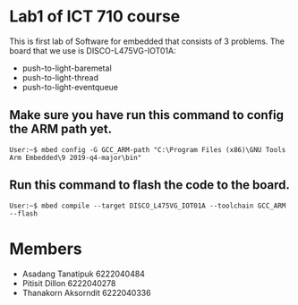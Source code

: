 # Lab1 of ICT 710 course  
This is first lab of Software for embedded that consists of 3 problems. The board that we use is DISCO-L475VG-IOT01A:
- push-to-light-baremetal
- push-to-light-thread
- push-to-light-eventqueue

## Make sure you have run this command to config the ARM path yet.

```console
User:~$ mbed config -G GCC_ARM-path "C:\Program Files (x86)\GNU Tools Arm Embedded\9 2019-q4-major\bin"
```

## Run this command to flash the code to the board. 
```console
User:~$ mbed compile --target DISCO_L475VG_IOT01A --toolchain GCC_ARM --flash
```

# Members
- Asadang Tanatipuk     6222040484  
- Pitisit Dillon        6222040278  
- Thanakorn Aksorndit   6222040336  
